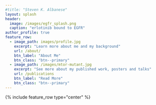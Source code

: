```yaml
---
#title: "Steven K. Albanese"
layout: splash
header:
  image: /images/egfr_splash.png
  caption: "erlotinib bound to EGFR"
author_profile: true
feature_row:
  - image_path: images/profile.jpg
    excerpt: "Learn more about me and my background"
    url: /about/
    btn_label: "About Me"
    btn_class: "btn--primary"
  - image_path: /images/mtor-mutant.jpg
    excerpt: "See more about my published work, posters and talks"
    url: /publications
    btn_label: "Read More"
    btn_class: "btn--primary"
--- 
```


{% include feature_row type="center" %}